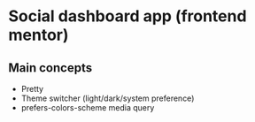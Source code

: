 # Social dashboard app (frontend mentor)

## Main concepts

- Pretty
- Theme switcher (light/dark/system preference)
- prefers-colors-scheme media query  
